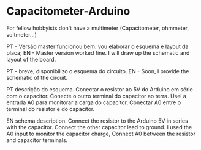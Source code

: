 # Capacitometer-Arduino
For fellow hobbyists don't have a multimeter (Capacitometer, ohmmeter, voltmeter...)

PT - Versão master funcionou bem. vou elaborar o esquema e layout da placa; 
EN - Master version worked fine. I will draw up the schematic and layout of the board.

PT - breve, disponibilizo o esquema do circuito.
EN - Soon, I provide the schematic of the circuit.

PT
descrição do esquema.
Conectar o resistor ao 5V do Arduino em série com o capacitor.
Conecte o outro terminal do capacitor ao terra.
Usei a entrada A0 para monitorar a carga do capacitor,
Conectar A0 entre o terminal do resistor e do capacitor.

EN
schema description.
Connect the resistor to the Arduino 5V in series with the capacitor.
Connect the other capacitor lead to ground.
I used the A0 input to monitor the capacitor charge,
Connect A0 between the resistor and capacitor terminals.
